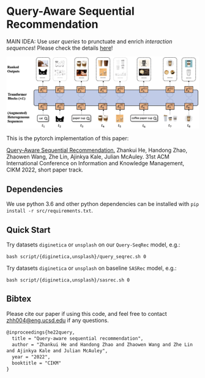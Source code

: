 # Query-Aware Sequential Recommendation

MAIN IDEA: Use *user queries* to prunctuate and enrich *interaction sequences*! Please check the details [here](https://cseweb.ucsd.edu/~jmcauley/pdfs/cikm22c.pdf)!

![Introduction](./image/intro.jpg)

This is the pytorch implementation of this paper:

[Query-Aware Sequential Recommendation.](https://cseweb.ucsd.edu/~jmcauley/pdfs/cikm22c.pdf) Zhankui He, Handong Zhao, Zhaowen Wang, Zhe Lin, Ajinkya Kale, Julian McAuley. 31st ACM International Conference on Information and Knowledge Management, CIKM 2022, short paper track.


## Dependencies

We use python 3.6 and other python dependencies can be installed with `pip install -r src/requirements.txt`.

## Quick Start

Try datasets `diginetica` or `unsplash` on our `Query-SeqRec` model, e.g.:

```
bash script/{diginetica,unsplash}/query_seqrec.sh 0
```


Try datasets `diginetica` or `unsplash` on baseline `SASRec` model, e.g.:

```
bash script/{diginetica,unsplash}/sasrec.sh 0
```

## Bibtex

Please cite our paper if using this code, and feel free to contact [zhh004@eng.ucsd.edu](zhh004@eng.ucsd.edu) if any questions.

```text
@inproceedings{he22query,
  title = "Query-aware sequential recommendation",
  author = "Zhankui He and Handong Zhao and Zhaowen Wang and Zhe Lin and Ajinkya Kale and Julian McAuley",
  year = "2022",
  booktitle = "CIKM"
}
```
